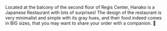 Located at the balcony of the second floor of Regis Center, Hanako is a Japanese Restaurant with lots of surprises! The design of the restaurant is very minimalist and simple with its gray hues, and their food indeed comes in BIG sizes, that you may want to share your order with a companion. 🙂